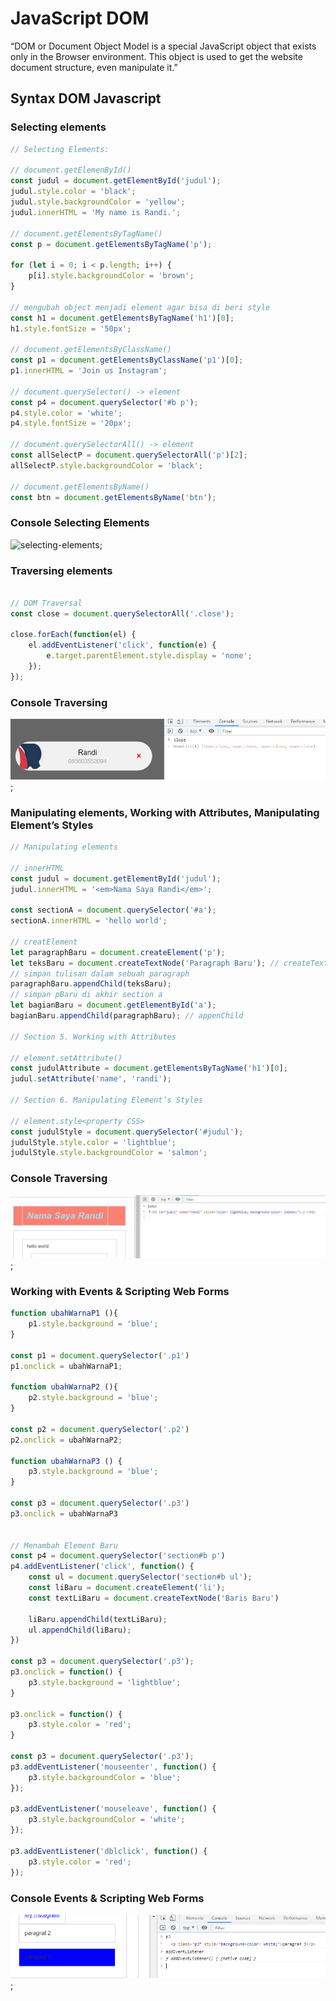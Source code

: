 # JavaScript DOM
“DOM or Document Object Model is a special JavaScript object that exists only in the Browser environment. This object is used to get the website document structure, even manipulate it.”

## Syntax DOM Javascript

### Selecting elements
```javascript
// Selecting Elements:

// document.getElemenById()
const judul = document.getElementById('judul');
judul.style.color = 'black';
judul.style.backgroundColor = 'yellow';
judul.innerHTML = 'My name is Randi.';

// document.getElementsByTagName()
const p = document.getElementsByTagName('p');

for (let i = 0; i < p.length; i++) {
    p[i].style.backgroundColor = 'brown';   
}

// mengubah object menjadi element agar bisa di beri style
const h1 = document.getElementsByTagName('h1')[0];
h1.style.fontSize = '50px';

// document.getElementsByClassName()
const p1 = document.getElementsByClassName('p1')[0];
p1.innerHTML = 'Join us Instagram';

// document.querySelector() -> element
const p4 = document.querySelector('#b p');
p4.style.color = 'white';
p4.style.fontSize = '20px';

// document.querySelectorAll() -> element
const allSelectP = document.querySelectorAll('p')[2];
allSelectP.style.backgroundColor = 'black';

// document.getElementsByName()
const btn = document.getElementsByName('btn');
````
### Console Selecting Elements
![selecting-elements](selecting-elements.png);  


### Traversing elements
```javascript

// DOM Traversal
const close = document.querySelectorAll('.close');

close.forEach(function(el) {
    el.addEventListener('click', function(e) {
        e.target.parentElement.style.display = 'none';
    });
});

```

### Console Traversing
![traversing](traversing.png);

### Manipulating elements, Working with Attributes, Manipulating Element’s Styles
```javascript
// Manipulating elements  

// innerHTML
const judul = document.getElementById('judul');
judul.innerHTML = '<em>Nama Saya Randi</em>';

const sectionA = document.querySelector('#a');
sectionA.innerHTML = 'hello world';

// creatElement
let paragraphBaru = document.createElement('p');
let teksBaru = document.createTextNode('Paragraph Baru'); // createTextNode
// simpan tulisan dalam sebuah paragraph
paragraphBaru.appendChild(teksBaru);
// simpan pBaru di akhir section a
let bagianBaru = document.getElementById('a');
bagianBaru.appendChild(paragraphBaru); // appenChild

// Section 5. Working with Attributes

// element.setAttribute()
const judulAttribute = document.getElementsByTagName('h1')[0];
judul.setAttribute('name', 'randi');

// Section 6. Manipulating Element’s Styles

// element.style<property CSS>
const judulStyle = document.querySelector('#judul');
judulStyle.style.color = 'lightblue';
judulStyle.style.backgroundColor = 'salmon';

```

### Console Traversing
![manipulating-attributes-style](manipulating-attributes-style.png);  

### Working with Events & Scripting Web Forms
```javascript
function ubahWarnaP1 (){
    p1.style.background = 'blue';
}

const p1 = document.querySelector('.p1')
p1.onclick = ubahWarnaP1;

function ubahWarnaP2 (){
    p2.style.background = 'blue';
}

const p2 = document.querySelector('.p2')
p2.onclick = ubahWarnaP2;

function ubahWarnaP3 () {
    p3.style.background = 'blue';
}

const p3 = document.querySelector('.p3')
p3.onclick = ubahWarnaP3


// Menambah Element Baru
const p4 = document.querySelector('section#b p')
p4.addEventListener('click', function() {
    const ul = document.querySelector('section#b ul');
    const liBaru = document.createElement('li');
    const textLiBaru = document.createTextNode('Baris Baru')
    
    liBaru.appendChild(textLiBaru);
    ul.appendChild(liBaru);
})

const p3 = document.querySelector('.p3');
p3.onclick = function() {
    p3.style.background = 'lightblue';
}

p3.onclick = function() {
    p3.style.color = 'red';
}

const p3 = document.querySelector('.p3');
p3.addEventListener('mouseenter', function() {
    p3.style.backgroundColor = 'blue';
});

p3.addEventListener('mouseleave', function() {
    p3.style.backgroundColor = 'white';
});

p3.addEventListener('dblclick', function() {
    p3.style.color = 'red';
});
```

### Console Events & Scripting Web Forms
![Events](events.png);